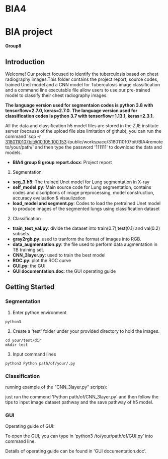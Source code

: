 # BIA4

# BIA project
**Group8**
 
## Introduction

Welcome! Our project focused to identify the tuberculosis based on chest radiography images.This folder contains the project report, source codes, trained Unet model and a CNN model for Tuberculosis image classification and a command line executable file allow users to use our pre-trained model to classify their chest radiography images. 

**The language version used for segmentaion codes is python 3.8 with tensorflow=2.7.0, keras=2.7.0.**
**The language version used for classification codes is python 3.7 with tensorflow=1.13.1, keras=2.3.1.**


All the data and classification h5 model files are stored in the ZJE institute server (because of the upload file size limitation of github),
you can run the command 'scp -r 3180110107bit@10.105.100.153:/public/workspace/3180110107bit/BIA4remote to/your/path/' and then type the password '111111' to download the data and models.


-   **BIA4 group 8 group report.docx**: Project report

1. Segmentation
-	**seg_3.h5**: The trained Unet model for Lung segmentation in X-ray
-	**self_model.py**: Main source code for Lung segmentation, contains codes and discriptions of image preprocessing, model construction, accuracy evaluation & visaulization
-	**load_model and segment.py**: Codes to load the pretrained Unet model to produce images of the segmented lungs using classification dataset
2. Classification
-	**train_test_val.py**: divide the dataset into train(0.7),test(0.1) and val(0.2) subsets.
-	**gray2rgb.py**: used to tranform the format of images into RGB.
-	**data_augmentation.py**: the file used to perform data augmentation in TB training set.
-	**CNN_3layer.py**: used to train the best model
-	**ROC.py**: plot the ROC curve
-	**GUI.py**: the GUI 
-	**GUI documentation.doc**: the GUI operating guide
## Getting Started 

### Segmentation
1. Enter python environment 
```text
python3
```

2. Create a 'test' folder under your provided directory to hold the images.
```text
cd your/test/dir
mkdir test
```
3. Input command lines
```text
python3 Python path/of/your/.py
```
### Classification
running example of the "CNN_3layer.py" scripts):

  just run the commend 'Python path/of/CNN_3layer.py' and then follow the tips to input image dataset pathway and the save pathway of h5 model.

### GUI
Operating guide of GUI:

To open the GUI, you can type in ‘python3 /to/your/path/of/GUI.py’ into command line.

Details of operating guide can be found in 'GUI documentation.doc'.
